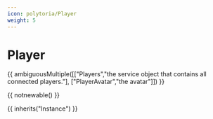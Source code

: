 ```yaml
---
icon: polytoria/Player
weight: 5
---
```


# Player

{{ ambiguousMultiple([["Players","the service object that contains all connected players."], ["PlayerAvatar","the avatar"]]) }}

{{ notnewable() }}

{{ inherits("Instance") }}
